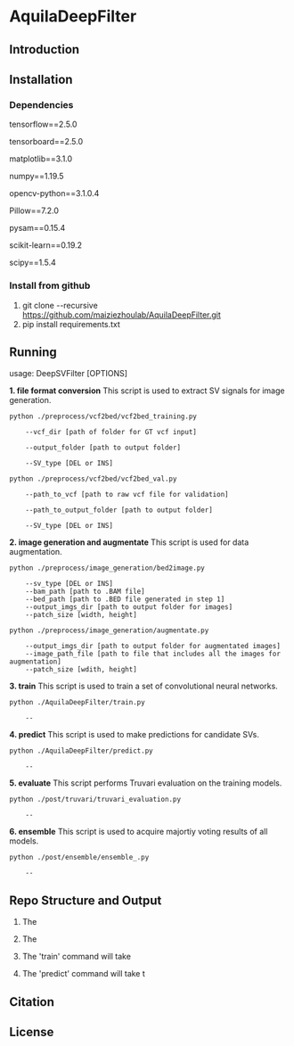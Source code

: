 # AquilaDeepFilter

## Introduction 


## Installation
### Dependencies
tensorflow==2.5.0

tensorboard==2.5.0

matplotlib==3.1.0

numpy==1.19.5

opencv-python==3.1.0.4

Pillow==7.2.0

pysam==0.15.4

scikit-learn==0.19.2

scipy==1.5.4

### Install from github
1. git clone --recursive https://github.com/maiziezhoulab/AquilaDeepFilter.git
2. pip install requirements.txt

## Running
usage: DeepSVFilter [OPTIONS]  

**1. file format conversion**
      This script is used to extract SV signals for image generation.

	python ./preprocess/vcf2bed/vcf2bed_training.py 

		--vcf_dir [path of folder for GT vcf input]
        
        --output_folder [path to output folder]

        --SV_type [DEL or INS]

    python ./preprocess/vcf2bed/vcf2bed_val.py 

		--path_to_vcf [path to raw vcf file for validation]

        --path_to_output_folder [path to output folder]

        --SV_type [DEL or INS]

**2. image generation and augmentate**
      This script is used for data augmentation.

	python ./preprocess/image_generation/bed2image.py 

		--sv_type [DEL or INS]
        --bam_path [path to .BAM file]
        --bed_path [path to .BED file generated in step 1]
        --output_imgs_dir [path to output folder for images]
        --patch_size [width, height]
    
    python ./preprocess/image_generation/augmentate.py 

		--output_imgs_dir [path to output folder for augmentated images]
        --image_path_file [path to file that includes all the images for augmentation]
        --patch_size [wdith, height]

**3. train**
      This script is used to train a set of convolutional neural networks.  

	python ./AquilaDeepFilter/train.py

		--		

**4. predict**
      This script is used to make predictions for candidate SVs.  

	python ./AquilaDeepFilter/predict.py

		--

**5. evaluate**
	This script performs Truvari evaluation on the training models.  

	python ./post/truvari/truvari_evaluation.py

		--

**6. ensemble**
	This script is used to acquire majortiy voting results of all models.  

	python ./post/ensemble/ensemble_.py 

		--

## Repo Structure and Output

1. The   

2. The 

3. The 'train' command will take   

4. The 'predict' command will take t

Citation
--------


License
-------
